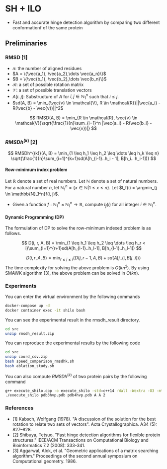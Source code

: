 # SH + ILO
- Fast and accurate hinge detection algorithm by comparing two different conformationf of the same protein

## Preliminaries
### RMSD [1]
- $n$: the number of aligned residues
- $A = \{\vec{a_1}, \vec{a_2},\dots \vec{a_n}\}$
- $B = \{\vec{b_1}, \vec{b_2},\dots \vec{b_n}\}$
- $\mathcal{R}$: a set of possible rotation matrix
- $\mathcal{V}$: a set of possible translation vectors
- $A[i .. j]$: Substructure of $A$ for $i, j \in \mathbb{N}_1^n$ such that $i \leq j$.
- $sd(A, B) = \min_{\vec{v} \in \mathcal{V}, R \in \mathcal{R}}||\vec{a_i} - R(\vec{b} - \vec{v})||^2$

$$
RMSD(A, B) = \min_{R \in \mathcal{R}, \vec{v} \in \mathcal{V}}\sqrt{\frac{1}{n}\sum_{i=1}^n |\vec{a_i} - R(\vec{b_i} - \vec{v})|}
$$
### $RMSDh^{(k)}$ [2]

$$
RMSDh^{(k)}(A, B) = \min_{1 \leq h_1 \leq h_2 \leq \dots \leq h_k \leq n} \sqrt{\frac{1}{n}\sum_{i=1}^{k+1}sd(A[h_{i-1}..h_i - 1], B[h_i.. h_i-1])}
$$

#### Row-minimum index problem
Let $\mathbb{R}$ denote a set of real numbers.
Let $\mathbb{N}$ denote a set of natural numbers.
For a natural number $n$, let $\mathbb{N}_1^n = \{x \in \mathbb{N} | 1 \leq x \leq n\}$.
Let $I_f(i) = \argmin_{j \in \mathbb{N}_1^n}f(i, j)$.
- Given a function $f : \mathbb{N}_1^n \times \mathbb{N}_1^n \rightarrow \mathbb{R}$, compute $I_f(i)$ for all integer $i \in \mathbb{N}_1^n$.

#### Dynamic Programming (DP)

The formulation of DP to solve the row-minimum indexed problem is as follows.

$$
D(i, r, A, B) = \min_{1 \leq h_1 \leq h_2 \leq \dots \leq h_r < i}\sum_{l=1}^{r+1}sd(A[h_{l-1}..h_l-1], B[h_{l-1}..h_l-1])
$$

$$
D(i, r, A, B) = \min_{r \leq j \leq i}\{D(j, r-1, A, B) + sd(A[j..i], B[j..i])\}
$$
The time complexity for solving the above problem is $O(kn^2)$.
By using SMAWK algorithm [3], the above problem can be solved in $O(kn)$.

### Experiments

You can enter the virtual environment by the following commands
```bash
docker-compose up -d
docker container exec -it shilo bash
```

You can see the experimental result in the rmsdh_result directory.
```bash
cd src
unzip rmsdh_result.zip
```

You can reproduce the experimental results by the following code
```bash
cd src
unzip coord_csv.zip
bash speed_comparison_rmsdhk.sh
bash ablation_study.sh
```

You can also compute $RMSDh^{(k)}$ of two protein pairs by the following command
```bash
g++ execute_shilo.cpp -o execute_shilo -std=c++14 -Wall -Wextra -O3 -mtune=native -march=native -mfpmath=both -Werror
./execute_shilo pdb3hvp.pdb pdb4hvp.pdb A A 2
```


### References
- [1] Kabsch, Wolfgang (1978). "A discussion of the solution for the best rotation to relate two sets of vectors". Acta Crystallographica. A34 (5): 827–828.
- [2] Shibuya, Tetsuo. "Fast hinge detection algorithms for flexible protein structures." IEEE/ACM Transactions on Computational Biology and Bioinformatics 7.2 (2008): 333-341.
- [3] Aggarwal, Alok, et al. "Geometric applications of a matrix searching algorithm." Proceedings of the second annual symposium on Computational geometry. 1986.
